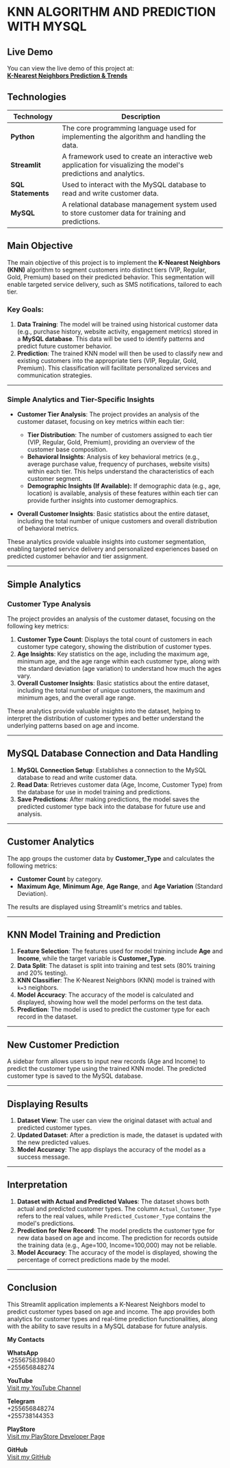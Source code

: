 # KNN ALGORITHM AND PREDICTION WITH MYSQL

## Live Demo
You can view the live demo of this project at:  
[**K-Nearest Neighbors Prediction & Trends**](https://k-nearest.streamlit.app/)

## Technologies

| Technology     | Description                                                                                          |
|----------------|------------------------------------------------------------------------------------------------------|
| **Python**     | The core programming language used for implementing the algorithm and handling the data.            |
| **Streamlit**  | A framework used to create an interactive web application for visualizing the model's predictions and analytics. |
| **SQL Statements** | Used to interact with the MySQL database to read and write customer data.                           |
| **MySQL**      | A relational database management system used to store customer data for training and predictions.     |


## Main Objective

The main objective of this project is to implement the **K-Nearest Neighbors (KNN)** algorithm to segment customers into distinct tiers (VIP, Regular, Gold, Premium) based on their predicted behavior. This segmentation will enable targeted service delivery, such as SMS notifications, tailored to each tier.

### Key Goals:
1. **Data Training**: The model will be trained using historical customer data (e.g., purchase history, website activity, engagement metrics) stored in a **MySQL database**. This data will be used to identify patterns and predict future customer behavior.
2. **Prediction**: The trained KNN model will then be used to classify new and existing customers into the appropriate tiers (VIP, Regular, Gold, Premium). This classification will facilitate personalized services and communication strategies.

___

### Simple Analytics and Tier-Specific Insights

- **Customer Tier Analysis**: The project provides an analysis of the customer dataset, focusing on key metrics within each tier:
    - **Tier Distribution**: The number of customers assigned to each tier (VIP, Regular, Gold, Premium), providing an overview of the customer base composition.
    - **Behavioral Insights**: Analysis of key behavioral metrics (e.g., average purchase value, frequency of purchases, website visits) within each tier. This helps understand the characteristics of each customer segment.
    - **Demographic Insights (If Available):** If demographic data (e.g., age, location) is available, analysis of these features within each tier can provide further insights into customer demographics.

- **Overall Customer Insights**: Basic statistics about the entire dataset, including the total number of unique customers and overall distribution of behavioral metrics.

These analytics provide valuable insights into customer segmentation, enabling targeted service delivery and personalized experiences based on predicted customer behavior and tier assignment.

---

## Simple Analytics

### Customer Type Analysis
The project provides an analysis of the customer dataset, focusing on the following key metrics:

1. **Customer Type Count**: Displays the total count of customers in each customer type category, showing the distribution of customer types.
2. **Age Insights**: Key statistics on the age, including the maximum age, minimum age, and the age range within each customer type, along with the standard deviation (age variation) to understand how much the ages vary.
3. **Overall Customer Insights**: Basic statistics about the entire dataset, including the total number of unique customers, the maximum and minimum ages, and the overall age range.

These analytics provide valuable insights into the dataset, helping to interpret the distribution of customer types and better understand the underlying patterns based on age and income.

---

## MySQL Database Connection and Data Handling

1. **MySQL Connection Setup**: Establishes a connection to the MySQL database to read and write customer data.
2. **Read Data**: Retrieves customer data (Age, Income, Customer Type) from the database for use in model training and predictions.
3. **Save Predictions**: After making predictions, the model saves the predicted customer type back into the database for future use and analysis.

---

## Customer Analytics

The app groups the customer data by **Customer_Type** and calculates the following metrics:
- **Customer Count** by category.
- **Maximum Age**, **Minimum Age**, **Age Range**, and **Age Variation** (Standard Deviation).

The results are displayed using Streamlit's metrics and tables.

---

## KNN Model Training and Prediction

1. **Feature Selection**: The features used for model training include **Age** and **Income**, while the target variable is **Customer_Type**.
2. **Data Split**: The dataset is split into training and test sets (80% training and 20% testing).
3. **KNN Classifier**: The K-Nearest Neighbors (KNN) model is trained with `k=3` neighbors.
4. **Model Accuracy**: The accuracy of the model is calculated and displayed, showing how well the model performs on the test data.
5. **Prediction**: The model is used to predict the customer type for each record in the dataset.

---

## New Customer Prediction

A sidebar form allows users to input new records (Age and Income) to predict the customer type using the trained KNN model. The predicted customer type is saved to the MySQL database.

---

## Displaying Results

1. **Dataset View**: The user can view the original dataset with actual and predicted customer types.
2. **Updated Dataset**: After a prediction is made, the dataset is updated with the new predicted values.
3. **Model Accuracy**: The app displays the accuracy of the model as a success message.

---

## Interpretation

1. **Dataset with Actual and Predicted Values**: The dataset shows both actual and predicted customer types. The column `Actual_Customer_Type` refers to the real values, while `Predicted_Customer_Type` contains the model's predictions.
2. **Prediction for New Record**: The model predicts the customer type for new data based on age and income. The prediction for records outside the training data (e.g., Age=100, Income=100,000) may not be reliable.
3. **Model Accuracy**: The accuracy of the model is displayed, showing the percentage of correct predictions made by the model.

---

## Conclusion

This Streamlit application implements a K-Nearest Neighbors model to predict customer types based on age and income. The app provides both analytics for customer types and real-time prediction functionalities, along with the ability to save results in a MySQL database for future analysis.

**My Contacts**

**WhatsApp**  
+255675839840  
+255656848274

**YouTube**  
[Visit my YouTube Channel](https://www.youtube.com/channel/UCjepDdFYKzVHFiOhsiVVffQ)

**Telegram**  
+255656848274  
+255738144353

**PlayStore**  
[Visit my PlayStore Developer Page](https://play.google.com/store/apps/dev?id=7334720987169992827&hl=en_US&pli=1)

**GitHub**  
[Visit my GitHub](https://github.com/shamiraty/)
